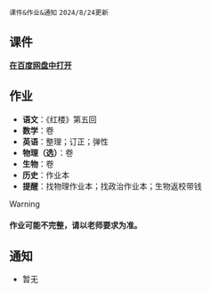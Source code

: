 `课件&作业&通知` `2024/8/24更新`
## 课件
**[在百度网盘中打开](https://pan.baidu.com/s/14VBuFbPU6buK3F1ZHeRzpw?pwd=2602)**
## 作业
- **语文**：《红楼》第五回
- **数学**：卷
- **英语**：整理；订正；弹性
- **物理（选）**：卷
- **生物**：卷
- **历史**：作业本
- **提醒**：找物理作业本；找政治作业本；生物返校带钱
> [!WARNING]
> #### 作业可能不完整，请以老师要求为准。
## 通知
- 暂无